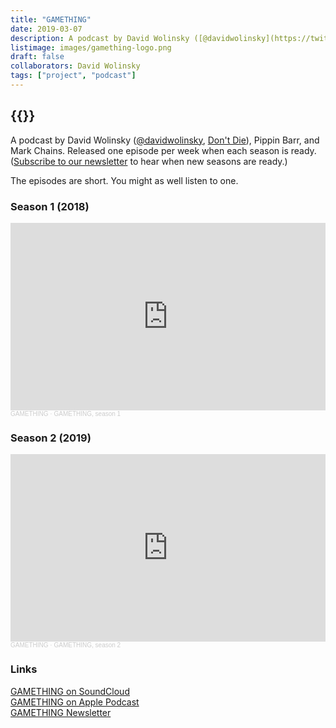 ```yaml
---
title: "GAMETHING"
date: 2019-03-07
description: A podcast by David Wolinsky ([@davidwolinsky](https://twitter.com/davidwolinsky), [Don't Die](https://nodontdie.com/)), Pippin Barr, and Mark Chains. Released one episode per week when each season is ready. ([Subscribe to our newsletter](https://tinyletter.com/GAMETHING) to hear when new seasons are ready.)
listimage: images/gamething-logo.png
draft: false
collaborators: David Wolinsky
tags: ["project", "podcast"]
---
```


## {{<param title >}}

A podcast by David Wolinsky ([@davidwolinsky](https://twitter.com/davidwolinsky), [Don't Die](https://nodontdie.com/)), Pippin Barr, and Mark Chains. Released one episode per week when each season is ready. ([Subscribe to our newsletter](https://tinyletter.com/GAMETHING) to hear when new seasons are ready.)

The episodes are short. You might as well listen to one.

### Season 1 (2018)

<iframe width="100%" height="300" scrolling="no" frameborder="no" allow="autoplay" src="https://w.soundcloud.com/player/?url=https%3A//api.soundcloud.com/playlists/1449861988&color=%23ff5500&auto_play=false&hide_related=false&show_comments=true&show_user=true&show_reposts=false&show_teaser=true&visual=true"></iframe><div style="font-size: 10px; color: #cccccc;line-break: anywhere;word-break: normal;overflow: hidden;white-space: nowrap;text-overflow: ellipsis; font-family: Interstate,Lucida Grande,Lucida Sans Unicode,Lucida Sans,Garuda,Verdana,Tahoma,sans-serif;font-weight: 100;"><a href="https://soundcloud.com/gamething" title="GAMETHING" target="_blank" style="color: #cccccc; text-decoration: none;">GAMETHING</a> · <a href="https://soundcloud.com/gamething/sets/gamething-season-1" title="GAMETHING, season 1" target="_blank" style="color: #cccccc; text-decoration: none;">GAMETHING, season 1</a></div>

### Season 2 (2019)

<iframe width="100%" height="300" scrolling="no" frameborder="no" allow="autoplay" src="https://w.soundcloud.com/player/?url=https%3A//api.soundcloud.com/playlists/1450360537&color=%23ff5500&auto_play=false&hide_related=false&show_comments=true&show_user=true&show_reposts=false&show_teaser=true&visual=true"></iframe><div style="font-size: 10px; color: #cccccc;line-break: anywhere;word-break: normal;overflow: hidden;white-space: nowrap;text-overflow: ellipsis; font-family: Interstate,Lucida Grande,Lucida Sans Unicode,Lucida Sans,Garuda,Verdana,Tahoma,sans-serif;font-weight: 100;"><a href="https://soundcloud.com/gamething" title="GAMETHING" target="_blank" style="color: #cccccc; text-decoration: none;">GAMETHING</a> · <a href="https://soundcloud.com/gamething/sets/gamething-season-2" title="GAMETHING, season 2" target="_blank" style="color: #cccccc; text-decoration: none;">GAMETHING, season 2</a></div>

### Links

[GAMETHING on SoundCloud](https://soundcloud.com/gamething)  
[GAMETHING on Apple Podcast](https://itunes.apple.com/ca/podcast/gamething/id1435013114?mt=2)  
[GAMETHING Newsletter](https://tinyletter.com/GAMETHING)

